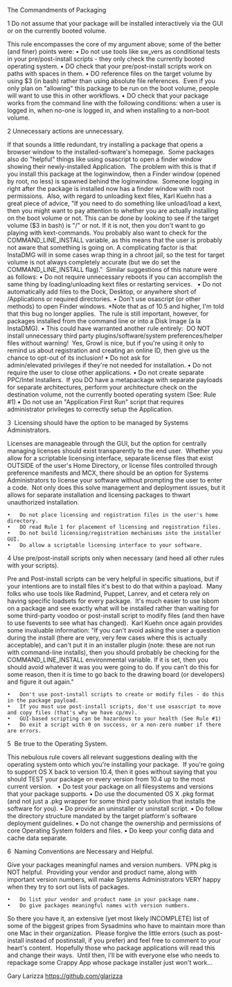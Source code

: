 The Commandments of Packaging


1 Do not assume that your package will be installed interactively via the GUI or on the currently booted volume.

This rule encompasses the core of my argument above; some of the better (and finer) points were:
	•	Do not use tools like sw_vers as conditional tests in your pre/post-install scripts - they only check the currently booted operating system.
	•	DO check that your pre/post-install scripts work on paths with spaces in them.
	•	DO reference files on the target volume by using $3 (in bash) rather than using absolute file references.  Even if you only plan on "allowing" this package to be run on the boot volume, people will want to use this in other workflows.
	•	DO check that your package works from the command line with the following conditions: when a user is logged in, when no-one is logged in, and when installing to a non-boot volume.

2 Unnecessary actions are unnecessary.

If that sounds a little redundant, try installing a package that opens a browser window to the installed-software's homepage.  Some packages also do "helpful" things like using osascript to open a finder window showing their newly-installed Application.  The problem with this is that if you install this package at the loginwindow, then a Finder window (opened by root, no less) is spawned behind the loginwindow.  Someone logging in right after the package is installed now has a finder window with root permissions.  Also, with regard to unloading kext files, Karl Kuehn has a great piece of advice, "If you need to do something like unload/load a kext, then you might want to pay attention to whether you are actually installing on the boot volume or not. This can be done by looking to see if the target volume ($3 in bash) is "/" or not. If it is not, then you don't want to go playing with kext-commands. You probably also want to check for the COMMAND_LINE_INSTALL variable, as this means that the user is probably not aware that something is going on. A complicating factor is that InstaDMG will in some cases wrap thing in a chroot jail, so the test for target volume is not always completely accurate (but we do set the COMMAND_LINE_INSTALL flag)."  Similar suggestions of this nature were as follows:
	•	Do not require unnecessary reboots if you can accomplish the same thing by loading/unloading kext files or restarting services.  
	•	Do not automatically add files to the Dock, Desktop, or anywhere short of /Applications or required directories.
	•	Don't use osascript (or other methods) to open Finder windows. *Note that as of 10.5 and higher, I'm told that this bug no longer applies.  The rule is still important, however, for packages installed from the command line or into a Disk Image (a la InstaDMG).
	•	This could have warranted another rule entirely:  DO NOT install unnecessary third party plugins/software/system preferences/helper files without warning!  Yes, Growl is nice, but if you're using it only to remind us about registration and creating an online ID, then give us the chance to opt-out of its inclusion!
	•	Do not ask for admin/elevated privileges if they're not needed for installation.
	•	Do not require the user to close other applications.
	•	Do not create separate PPC/Intel Installers.  If you DO have a metapackage with separate payloads for separate architectures, perform your architecture check on the destination volume, not the currently booted operating system (See: Rule #1)
	•	Do not use an "Application First Run" script that requires administrator privileges to correctly setup the Application.

3  Licensing should have the option to be managed by Systems Administrators.

Licenses are manageable through the GUI, but the option for centrally managing licenses should exist transparently to the end user.  Whether you allow for a scriptable licensing interface, separate license files that exist OUTSIDE of the user's Home Directory, or license files controlled through preference manifests and MCX, there should be an option for Systems Administrators to license your software without prompting the user to enter a code.  Not only does this solve management and deployment issues, but it allows for separate installation and licensing packages to thwart unauthorized installation.  

	•	Do not place licensing and registration files in the user's home directory.
	•	DO read Rule 1 for placement of licensing and registration files.
	•	Do not build licensing/registration mechanisms into the installer GUI.
	•	Do allow a scriptable licensing interface to your software.

4 Use pre/post-install scripts only when necessary (and heed all other rules with your scripts).

Pre and Post-install scripts can be very helpful in specific situations, but if your intentions are to install files it's best to do that within a payload.  Many folks who use tools like Radmind, Puppet, Lanrev, and et cetera rely on having specific loadsets for every package.  It's much easier to use lsbom on a package and see exactly what will be installed rather than waiting for some third-party voodoo or post-install script to modify files (and then have to use fsevents to see what has changed).  Karl Kuehn once again provides some invaluable information: "If you can't avoid asking the user a question during the install (there are very, very few cases where this is actually acceptable), and can't put it in an installer plugin (note: these are not run with command-line installs), then you should probably be checking for the COMMAND_LINE_INSTALL environmental variable. If it is set, then you should avoid whatever it was you were going to do. If you can't do this for some reason, then it is time to go back to the drawing board (or developers) and figure it out again."

	•	Don't use post-install scripts to create or modify files - do this in the package payload.
	•	If you must use post-install scripts, don't use osascript to move and copy files (that's why we have cp/mv).
	•	GUI-based scripting can be hazardous to your health (See Rule #1)
	•	Do exit a script with 0 on success, or a non-zero number if there are errors.

5  Be true to the Operating System.

This nebulous rule covers all relevant suggestions dealing with the operating system onto which you're installing your package.  If you're going to support OS X back to version 10.4, then it goes without saying that you should TEST your package on every version from 10.4 up to the most current version.  
	•	Do test your package on all filesystems and versions that your package supports.
	•	Do use the documented OS X .pkg format (and not just a .pkg wrapper for some third party solution that installs the software for you).
	•	Do provide an uninstaller or uninstall script.
	•	Do follow the directory structure mandated by the target platform's software deployment guidelines.
	•	Do not change the ownership and permissions of core Operating System folders and files.
	•	Do keep your config data and cache data separate.

6  Naming Conventions are Necessary and Helpful.

Give your packages meaningful names and version numbers.  VPN.pkg is NOT helpful.  Providing your vendor and product name, along with important version numbers, will make Systems Administrators VERY happy when they try to sort out lists of packages.  

	•	Do list your vendor and product name in your package name.
	•	Do give packages meaningful names with version numbers.

So there you have it, an extensive (yet most likely INCOMPLETE) list of some of the biggest gripes from Sysadmins who have to maintain more than one Mac in their organization.  Please forgive the little errors (such as post-install instead of postinstall, if you prefer) and feel free to comment to your heart's content.  Hopefully those who package applications will read this and change their ways.  Until then, I'll be with everyone else who needs to repackage some Crappy App whose package installer just won't work...

Gary Larizza
https://github.com/glarizza

